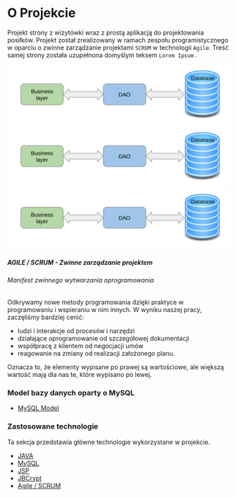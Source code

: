 # O Projekcie

Projekt strony z wizytówki wraz z prostą aplikacją do projektowania posiłków. Projekt został zrealizowany w ramach 
zespołu programistycznego w oparciu o zwinne zarządzanie projektami ``SCRUM`` w technologii ``Agile``. Treść samej strony została 
uzupełnona domyślym teksem ````Lorem Ipsum```` .

![Screenshot](https://github.com/yarim83/szkola_programowania/blob/master/src/pl/coderslab/screens/DAO.png)
![Screenshot](https://github.com/yarim83/szkola_programowania/blob/master/src/pl/coderslab/screens/DAO.png)
![Screenshot](https://github.com/yarim83/szkola_programowania/blob/master/src/pl/coderslab/screens/DAO.png)


##### AGILE / SCRUM  - Zwinne zarządzanie projektem

###### Manifest zwinnego wytwarzania oprogramowania

Odkrywamy nowe metody programowania dzięki praktyce w
programowaniu i wspieraniu w nim innych. W wyniku naszej pracy,
zaczęliśmy bardziej
cenić:

* ludzi i interakcje od procesów i narzędzi
* działające oprogramowanie od szczegółowej dokumentacji
* współpracę z klientem od negocjacji umów
* reagowanie na zmiany od realizacji założonego planu.

Oznacza to, że elementy wypisane po prawej są wartościowe, ale
większą wartość mają dla nas te, które wypisano po lewej.

### Model bazy danych oparty o MySQL

* [MySQL Model](https://github.com/yarim83/szkola_programowania/tree/master/resources) 

### Zastosowane technologie
Ta sekcja przedstawia główne technologie wykorzystane w projekcie.
* [JAVA](https://docs.oracle.com/en/java/)
* [MySQL](https://www.mysql.com/)
* [JSP](https://en.wikipedia.org/wiki/JavaServer_Pages)
* [JBCrypt](https://mvnrepository.com/artifact/org.mindrot/jbcrypt)
* [Agile / SCRUM](https://www.scrumguides.org/)